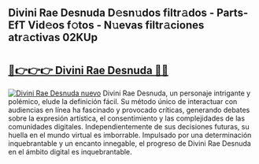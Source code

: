## Divini Rae Desnuda D𝚎sn𝚞dos filtr𝚊dos - Parts-EfT Vid𝚎os f𝚘tos - N𝚞evas filtr𝚊ciones atr𝚊ctivas 02KUp

# <h2><a href="http://mbd7nj8.tromn.icu/?c=Divini+Rae+Desnuda">🔗👉👉👉 Divini Rae Desnuda 🔗🔗</a></h2>

[![Divini Rae Desnuda nuevo](https://i.imgur.com/pEAQMta.gif)](http://mbd7nj8.tromn.icu/?c=Divini+Rae+Desnuda)
Divini Rae Desnuda, un personaje intrigante y polémico, elude la definición fácil. Su método único de interactuar con audiencias en línea ha fascinado y provocado críticas, generando debates sobre la expresión artística, el consentimiento y las complejidades de las comunidades digitales. Independientemente de sus decisiones futuras, su huella en el mundo virtual es imborrable. Impulsado por una determinación inquebrantable y un encanto innegable, el progreso de Divini Rae Desnuda en el ámbito digital es inquebrantable.
